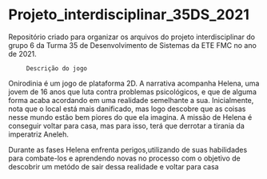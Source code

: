 # Projeto_interdisciplinar_35DS_2021
Repositório criado para organizar os arquivos do projeto interdisciplinar do grupo 6 da Turma 35 de Desenvolvimento de Sistemas da ETE FMC no ano de 2021.

         Descrição do jogo

   Onirodinia é um jogo de plataforma 2D. A narrativa acompanha Helena, uma jovem de 16 anos que luta contra problemas psicológicos, 
e que de alguma forma acaba acordando em uma realidade semelhante a sua. Inicialmente, nota que o local está mais danificado,
mas logo descobre que as coisas nesse mundo estão bem piores do que ela imagina. A missão de Helena é conseguir voltar para casa, mas para isso,
terá que derrotar a tirania da imperatriz Aneleh.
   
   Durante as fases Helena enfrenta perigos,utilizando de suas habilidades para combate-los e aprendendo novas no processo com o objetivo de descobrir um metódo de sair dessa realidade e voltar para casa
